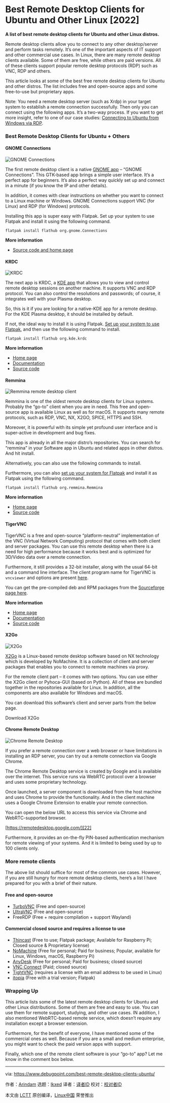 [#]: subject: "Best Remote Desktop Clients for Ubuntu and Other Linux [2022]"
[#]: via: "https://www.debugpoint.com/best-remote-desktop-clients-ubuntu/"
[#]: author: "Arindam https://www.debugpoint.com/author/admin1/"
[#]: collector: "lkxed"
[#]: translator: " "
[#]: reviewer: " "
[#]: publisher: " "
[#]: url: " "

Best Remote Desktop Clients for Ubuntu and Other Linux [2022]
======

**A list of best remote desktop clients for Ubuntu and other Linux distros.**

Remote desktop clients allow you to connect to any other desktop/server and perform tasks remotely. It’s one of the important aspects of IT support and other commercial use cases. In Linux, there are many remote desktop clients available. Some of them are free, while others are paid versions. All of these clients support popular remote desktop protocols (RDP) such as VNC, RDP and others.

This article looks at some of the best free remote desktop clients for Ubuntu and other distros. The list includes free and open-source apps and some free-to-use but proprietary apps.

Note: You need a remote desktop server (such as Xrdp) in your target system to establish a remote connection successfully. Then only you can connect using the following apps. It’s a two-way process. If you want to get more insight, refer to one of our case studies: [Connecting to Ubuntu from Windows via RDP][1].

### Best Remote Desktop Clients for Ubuntu + Others

#### GNOME Connections

![GNOME Connections][2]

The first remote desktop client is a native [GNOME app][3] – “GNOME Connections”. This GTK-based app brings a simple user interface. It’s a perfect app for beginners. It’s also a perfect way quickly set up and connect in a minute (if you know the IP and other details).

In addition, it comes with clear instructions on whether you want to connect to a Linux machine or Windows. GNOME Connections support VNC (for Linux) and RDP (for Windows) protocols.

Installing this app is super easy with Flatpak. Set up your system to use Flatpak and install it using the following command.

```
flatpak install flathub org.gnome.Connections
```

**More information**

- [Source code and home page][4]

#### KRDC

![KRDC][5]

The next app is KRDC, a [KDE app][6] that allows you to view and control remote desktop sessions on another machine. It supports VNC and RDP protocol. You can also control the resolutions and passwords; of course, it integrates well with your Plasma desktop.

So, this is it if you are looking for a native-KDE app for a remote desktop. For the KDE Plasma desktop, it should be installed by default.

If not, the ideal way to install it is using Flatpak. [Set up your system to use Flatpak][7], and then use the following command to install.

```
flatpak install flathub org.kde.krdc
```

**More information**

- [Home page][8]
- [Documentation][9]
- [Source code][10]

#### Remmina

![Remmina remote desktop client][11]

Remmina is one of the oldest remote desktop clients for Linux systems. Probably the “go-to” client when you are in need. This free and open-source app is available Linux as well as for macOS. It supports many remote protocols, such as RDP, VNC, NX, X2GO, SPICE, HTTPS and SSH.

Moreover, it is powerful with its simple yet profound user interface and is super-active in development and bug fixes.

This app is already in all the major distro’s repositories. You can search for “remmina” in your Software app in Ubuntu and related apps in other distros. And hit install.

Alternatively, you can also use the following commands to install.

Furthermore, you can also [set up your system for Flatpak][7] and install it as Flatpak using the following command.

```
flatpak install flathub org.remmina.Remmina
```

**More information**

- [Home page][12]
- [Source code][13]

#### TigerVNC

TigerVNC is a free and open-source “platform-neutral” implementation of the VNC (Virtual Network Computing) protocol that comes with both client and server packages. You can use this remote desktop when there is a need for high performance because it works best and is optimized for 3D/Video data over a remote connection.

Furthermore, it still provides a 32-bit installer, along with the usual 64-bit and a command line interface. The client program name for TigerVNC is `vncviewer` and options are present [here][14].

You can get the pre-compiled deb and RPM packages from the [Sourceforge page here][15].

**More information**

- [Home page][16]
- [Documentation][17]
- [Source code][18]

#### X2Go

![X2Go][19]

[X2][20][G][20][o][20] is a Linux-based remote desktop software based on NX technology which is developed by NoMachine. It is a collection of client and server packages that enables you to connect to remote machines via proxy.

For the remote client part – it comes with two options. You can use either the X2Go client or Pyhoca-GUI (based on Python). All of these are bundled together in the repositories available for Linux. In addition, all the components are also available for Windows and macOS.

You can download this software’s client and server parts from the below page.

Download X2Go

#### Chrome Remote Desktop

![Chrome Remote Desktop][21]

If you prefer a remote connection over a web browser or have limitations in installing an RDP server, you can try out a remote connection via Google Chrome.

The Chrome Remote Desktop service is created by Google and is available over the internet. This service runs via WebRTC protocol over a browser and uses some proprietary technology.

Once launched, a server component is downloaded from the host machine and uses Chrome to provide the functionality. And in the client machine uses a Google Chrome Extension to enable your remote connection.

You can open the below URL to access this service via Chrome and WebRTC-supported browser.

[https://remotedesktop.google.com/][22]

Furthermore, it provides an on-the-fly PIN-based authentication mechanism for remote viewing of your systems. And it is limited to being used by up to 100 clients only.

### More remote clients

The above list should suffice for most of the common use cases. However, if you are still hungry for more remote desktop clients, here’s a list I have prepared for you with a brief of their nature.

#### Free and open-source

- [TurboVNC][23] (Free and open-source)
- [UltraVNC][24] (Free and open-source)
- FreeRDP (Free + require compilation + support Wayland)

#### Commercial closed source and requires a license to use

- [Thincast][25] (Free to use; Flatpak package; Available for Raspberry Pi; Closed source & Proprietary license)
- [NoMachine][26] (Free for personal; Paid for business; Popular, available for Linux, Windows, macOS, Raspberry Pi)
- [AnyDesk][27] (Free for personal; Paid for business; closed source)
- [VNC Connect][28] (Paid; closed source)
- [TightVNC][29] (requires a license with an email address to be used in Linux)
- [itopia][30] (Free with a trial version; Flatpak)

### Wrapping Up

This article lists some of the latest remote desktop clients for Ubuntu and other Linux distributions. Some of them are free and easy to use. You can use them for remote support, studying, and other use cases. IN addition, I also mentioned WebRTC-based remote service, which doesn’t require any installation except a browser extension.

Furthermore, for the benefit of everyone, I have mentioned some of the commercial ones as well. Because if you are a small and medium enterprise, you might want to check the paid version apps with support.

Finally, which one of the remote client software is your “go-to” app? Let me know in the comment box below.

--------------------------------------------------------------------------------

via: https://www.debugpoint.com/best-remote-desktop-clients-ubuntu/

作者：[Arindam][a]
选题：[lkxed][b]
译者：[译者ID](https://github.com/译者ID)
校对：[校对者ID](https://github.com/校对者ID)

本文由 [LCTT](https://github.com/LCTT/TranslateProject) 原创编译，[Linux中国](https://linux.cn/) 荣誉推出

[a]: https://www.debugpoint.com/author/admin1/
[b]: https://github.com/lkxed
[1]: https://www.debugpoint.com/connect-ubuntu-20-04-windows-10/
[2]: https://www.debugpoint.com/wp-content/uploads/2022/11/GNOME-Connections.jpg
[3]: https://www.debugpoint.com/best-gnome-apps-part-1/
[4]: https://gitlab.gnome.org/GNOME/connections
[5]: https://www.debugpoint.com/wp-content/uploads/2022/11/KRDC.jpg
[6]: https://www.debugpoint.com/best-kde-apps-part-1/
[7]: https://www.debugpoint.com/how-to-install-flatpak-apps-ubuntu-linux/
[8]: https://apps.kde.org/krdc/
[9]: https://docs.kde.org/?application=krdc
[10]: https://invent.kde.org/network/krdc
[11]: https://www.debugpoint.com/wp-content/uploads/2020/03/Remmina.png
[12]: https://remmina.org/
[13]: https://gitlab.com/Remmina/Remmina
[14]: https://tigervnc.org/doc/vncviewer.html
[15]: https://sourceforge.net/projects/tigervnc/files/stable/
[16]: https://tigervnc.org/
[17]: https://github.com/TigerVNC/tigervnc/wiki
[18]: https://github.com/TigerVNC/tigervnc/releases
[19]: https://www.debugpoint.com/wp-content/uploads/2020/03/X2Go.jpg
[20]: https://wiki.x2go.org/doku.php/download:start
[21]: https://www.debugpoint.com/wp-content/uploads/2020/03/Chrome-Remote-Desktop.png
[22]: https://remotedesktop.google.com/
[23]: https://www.turbovnc.org/
[24]: https://www.uvnc.com/
[25]: https://thincast.com/
[26]: https://www.nomachine.com/
[27]: https://anydesk.com/
[28]: https://www.realvnc.com/en/connect/
[29]: https://www.tightvnc.com/
[30]: https://itopia.com/
